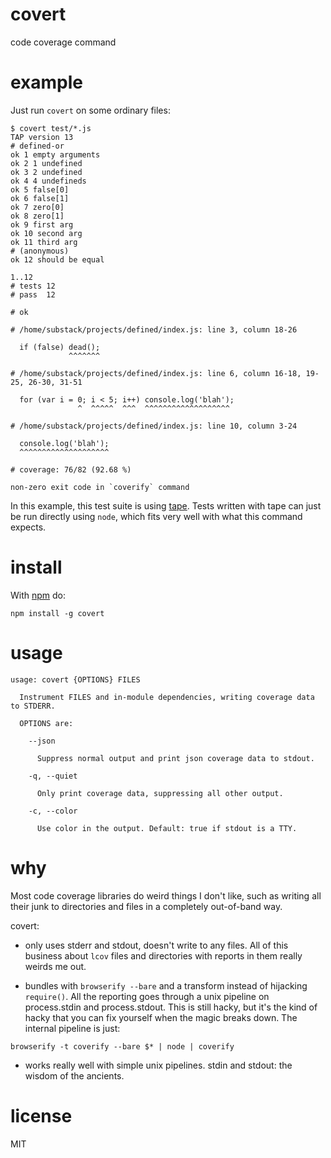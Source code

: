 # covert

code coverage command

# example

Just run `covert` on some ordinary files:

```
$ covert test/*.js
TAP version 13
# defined-or
ok 1 empty arguments
ok 2 1 undefined
ok 3 2 undefined
ok 4 4 undefineds
ok 5 false[0]
ok 6 false[1]
ok 7 zero[0]
ok 8 zero[1]
ok 9 first arg
ok 10 second arg
ok 11 third arg
# (anonymous)
ok 12 should be equal

1..12
# tests 12
# pass  12

# ok

# /home/substack/projects/defined/index.js: line 3, column 18-26

  if (false) dead();
             ^^^^^^^

# /home/substack/projects/defined/index.js: line 6, column 16-18, 19-25, 26-30, 31-51

  for (var i = 0; i < 5; i++) console.log('blah');
               ^  ^^^^^  ^^^  ^^^^^^^^^^^^^^^^^^^

# /home/substack/projects/defined/index.js: line 10, column 3-24

  console.log('blah');
  ^^^^^^^^^^^^^^^^^^^^

# coverage: 76/82 (92.68 %)

non-zero exit code in `coverify` command
```

In this example, this test suite is using
[tape](https://npmjs.org/package/tape). Tests written with tape can just be run
directly using `node`, which fits very well with what this command expects.

# install

With [npm](https://npmjs.org) do:

```
npm install -g covert
```

# usage

```
usage: covert {OPTIONS} FILES

  Instrument FILES and in-module dependencies, writing coverage data to STDERR.

  OPTIONS are:

    --json

      Suppress normal output and print json coverage data to stdout.

    -q, --quiet  

      Only print coverage data, suppressing all other output.

    -c, --color

      Use color in the output. Default: true if stdout is a TTY.

```

# why

Most code coverage libraries do weird things I don't like, such as writing all
their junk to directories and files in a completely out-of-band way.

covert:

* only uses stderr and stdout, doesn't write to any files.
All of this business about `lcov` files and directories with reports in them
really weirds me out.

* bundles with `browserify --bare` and a transform instead of hijacking
`require()`. All the reporting goes through a unix pipeline on process.stdin and
process.stdout. This is still hacky, but it's the kind of hacky that you can fix
yourself when the magic breaks down. The internal pipeline is just:

```
browserify -t coverify --bare $* | node | coverify
```

* works really well with simple unix pipelines.
stdin and stdout: the wisdom of the ancients.

# license

MIT

